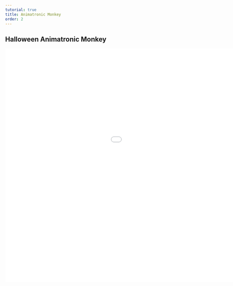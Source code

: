 ```yaml
---
tutorial: true
title: Animatronic Monkey
order: 2
---
```


## Halloween Animatronic Monkey ##

<iframe width="1280" height="750" src="//www.youtube.com/embed/w1dtg3IYqHM" frameborder="0" allowfullscreen></iframe>

